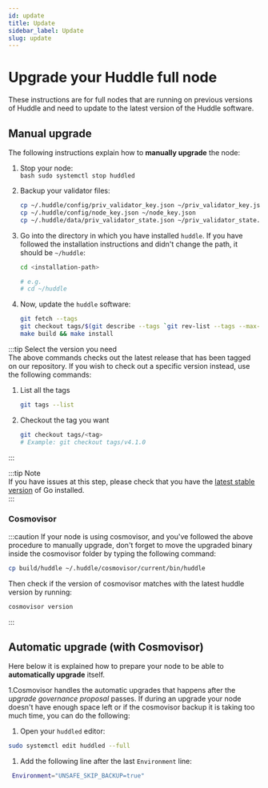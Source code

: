 ```yaml
---
id: update
title: Update
sidebar_label: Update
slug: update
---
```


# Upgrade your Huddle full node
These instructions are for full nodes that are running on previous versions of Huddle and need to update to the latest version of the Huddle software.

## Manual upgrade
The following instructions explain how to **manually upgrade** the node:

1. Stop your node:  
   ```bash sudo systemctl stop huddled```

2. Backup your validator files:
   ```bash 
   cp ~/.huddle/config/priv_validator_key.json ~/priv_validator_key.json
   cp ~/.huddle/config/node_key.json ~/node_key.json
   cp ~/.huddle/data/priv_validator_state.json ~/priv_validator_state.json
   ```
   
3. Go into the directory in which you have installed `huddle`. If you have followed
the installation instructions and didn't change the path, it should be `~/huddle`:
    ```bash
    cd <installation-path> 

    # e.g.
    # cd ~/huddle
    ```

4. Now, update the `huddle` software:
    ```bash
    git fetch --tags
    git checkout tags/$(git describe --tags `git rev-list --tags --max-count=1`)
    make build && make install
    ```

:::tip Select the version you need  
The above commands checks out the latest release that has been tagged on our repository. If you wish to check out a specific version instead, use the following commands:

1. List all the tags  
   ```bash
   git tags --list
   ```
   
2. Checkout the tag you want 
   ```bash
   git checkout tags/<tag>
   # Example: git checkout tags/v4.1.0
   ```
:::

:::tip Note   
If you have issues at this step, please check that you have the [latest stable version](https://golang.org/dl/) of Go installed.  
:::

### Cosmovisor

:::caution 
If your node is using cosmovisor, and you've followed the above procedure to manually upgrade, don't forget to move the upgraded binary inside the cosmovisor folder by typing the following command:

```bash
cp build/huddle ~/.huddle/cosmovisor/current/bin/huddle
```

Then check if the version of cosmovisor matches with the latest huddle version by running:
```bash
cosmovisor version
```
:::

## Automatic upgrade (with Cosmovisor)
Here below it is explained how to prepare your node to be able to **automatically upgrade** itself.

1.Cosmovisor handles the automatic upgrades that happens after the _upgrade governance proposal_ passes.
If during an upgrade your node doesn't have enough space left or if the cosmovisor backup it is taking too much
  time, you can do the following:
   1. Open your `huddled` editor:
   ```bash
   sudo systemctl edit huddled --full
   ``` 
   1. Add the following line after the last `Environment` line:
   ```bash
    Environment="UNSAFE_SKIP_BACKUP=true"
   ```
